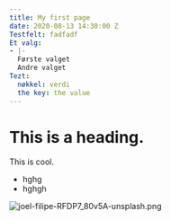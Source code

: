 ```yaml
---
title: My first page
date: 2020-08-13 14:30:00 Z
Testfelt: fadfadf
Et valg:
- |-
  Første valget
  Andre valget
Tezt:
  nøkkel: verdi
  the key: the value
---
```


# This is a heading.

This is cool.

* hghg
* hghgh

![joel-filipe-RFDP7_80v5A-unsplash.png](/uploads/joel-filipe-RFDP7_80v5A-unsplash.png)